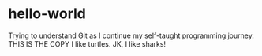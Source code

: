 # hello-world
Trying to understand Git as I continue my self-taught programming journey.
THIS IS THE COPY
I like turtles. JK, I like sharks!

